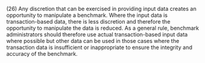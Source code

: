(26) Any discretion that can be exercised in providing input data creates an opportunity to manipulate a benchmark. Where the input data is transaction-based data, there is less discretion and therefore the opportunity to manipulate the data is reduced. As a general rule, benchmark administrators should therefore use actual transaction-based input data where possible but other data can be used in those cases where the transaction data is insufficient or inappropriate to ensure the integrity and accuracy of the benchmark.